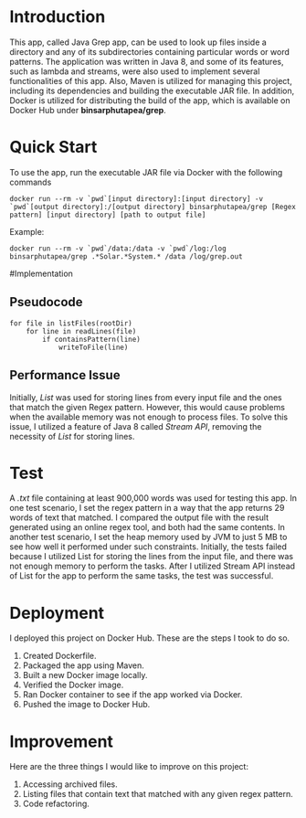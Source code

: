 # Introduction
This app, called Java Grep app, can be used to look up files inside a directory and any of its subdirectories containing particular words or word patterns. The application was written in Java 8, and some of its features, such as lambda and streams, were also used to implement several functionalities of this app. Also, Maven is utilized for managing this project, including its dependencies and building the executable JAR file. In addition, Docker is utilized for distributing the build of the app, which is available on Docker Hub under **binsarphutapea/grep**.

# Quick Start
To use the app, run the executable JAR file via Docker with the following commands

```
docker run --rm -v `pwd`[input directory]:[input directory] -v `pwd`[output directory]:/[output directory] binsarphutapea/grep [Regex pattern] [input directory] [path to output file]
```

Example:
```
docker run --rm -v `pwd`/data:/data -v `pwd`/log:/log binsarphutapea/grep .*Solar.*System.* /data /log/grep.out
```

#Implementation
## Pseudocode
```
for file in listFiles(rootDir)
    for line in readLines(file)
        if containsPattern(line)
            writeToFile(line)        
```

## Performance Issue
Initially, _List_ was used for storing lines from every input file and the ones that match the given Regex pattern. However, this would cause problems when the available memory was not enough to process files. To solve this issue, I utilized a feature of Java 8 called _Stream API_, removing the necessity of _List_ for storing lines.

# Test
A _.txt_ file containing at least 900,000 words was used for testing this app. In one test scenario, I set the regex pattern in a way that the app returns 29 words of text that matched. I compared the output file with the result generated using an online regex tool, and both had the same contents. In another test scenario, I set the heap memory used by JVM to just 5 MB to see how well it performed under such constraints. Initially, the tests failed because I utilized List for storing the lines from the input file, and there was not enough memory to perform the tasks. After I utilized Stream API instead of List for the app to perform the same tasks, the test was successful.

# Deployment
I deployed this project on Docker Hub. These are the steps I took to do so.
1. Created Dockerfile.
2. Packaged the app using Maven.
3. Built a new Docker image locally.
4. Verified the Docker image.
5. Ran Docker container to see if the app worked via Docker.
6. Pushed the image to Docker Hub.

# Improvement
Here are the three things I would like to improve on this project:
1. Accessing archived files.
2. Listing files that contain text that matched with any given regex pattern.
3. Code refactoring.

